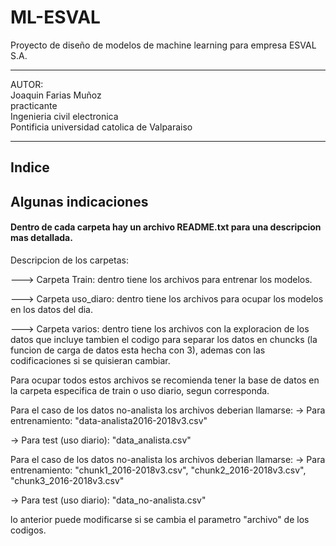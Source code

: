 # ML-ESVAL
Proyecto de diseño de modelos de machine learning para empresa ESVAL S.A.

******************************************************
AUTOR:                                              
Joaquin Farias Muñoz                                
practicante                                         
Ingenieria civil electronica                        
Pontificia universidad catolica de Valparaiso       
******************************************************

## Indice


## Algunas indicaciones
#### Dentro de cada carpeta hay un archivo README.txt para una descripcion mas detallada.

Descripcion de los carpetas:

---> Carpeta Train: dentro tiene los archivos para entrenar los modelos.

---> Carpeta uso_diaro: dentro tiene los archivos para ocupar los modelos en los datos del dia.

---> Carpeta varios: dentro tiene los archivos con la exploracion de los datos que incluye tambien el codigo para separar
     los datos en chuncks (la funcion de carga de datos esta hecha con 3), ademas con las codificaciones si se quisieran 
     cambiar.


Para ocupar todos estos archivos se recomienda tener la base de datos en la carpeta especifica de train o uso diario, 
  segun corresponda.

Para el caso de los datos no-analista los archivos deberian llamarse:
   -> Para entrenamiento: "data-analista2016-2018v3.csv"

   -> Para test (uso diario): "data_analista.csv"

 Para el caso de los datos no-analista los archivos deberian llamarse:
   -> Para entrenamiento: "chunk1_2016-2018v3.csv", "chunk2_2016-2018v3.csv", "chunk3_2016-2018v3.csv"

   -> Para test (uso diario): "data_no-analista.csv"

 lo anterior puede modificarse si se cambia el parametro "archivo" de los codigos.
